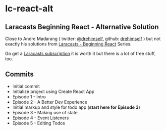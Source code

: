 # lc-react-alt

## Laracasts Beginning React - Alternative Solution

Close to Andre Madarang ( twitter: [@drehimself](https://twitter.com/drehimself), github: [drehimself](https://github.com/drehimself) ) but not exactly his solutions from [Laracasts - Beginning React](https://laracasts.com/series/beginning-react) Series.

Go get a [Laracasts subscription](https://laracasts.com/) it is worth it but there is a lot of free stuff, too.

## Commits

- Initial commit
- Initialize project using Create React App
- Episode 1 - Intro
- Episode 2 - A Better Dev Experience
- Initial markup and style for todo app (**start here for Episode 3**)
- Episode 3 - Making use of state
- Episode 4 - Event Listeners
- Episode 5 - Editing Todos
